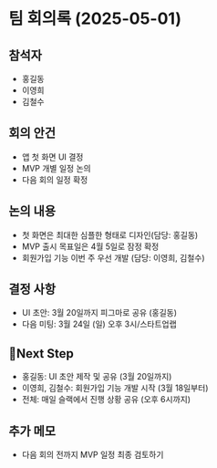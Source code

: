 # 팀 회의록 (2025-05-01)

## 참석자
- 홍길동
- 이영희
- 김철수

## 회의 안건
- 앱 첫 화면 UI 결정
- MVP 개별 일정 논의
- 다음 회의 일정 확정

## 논의 내용
- 첫 화면은 최대한 심플한 형태로 디자인(담당: 홍길동)
- MVP 출시 목표일은 4월 5일로 잠정 확정
- 회원가입 기능 이번 주 우선 개발 (담당: 이영희, 김철수)

## 결정 사항
- UI 초안: 3월 20일까지 피그마로 공유 (홍길동)
- 다음 미팅: 3월 24일 (일) 오후 3시/스타트업랩

## 📌Next Step
- 홍길동: UI 초안 제작 및 공유 (3월 20일까지)
- 이영희, 김철수: 회원가입 기능 개발 시작 (3월 18일부터)
- 전체: 매일 슬랙에서 진행 상황 공유 (오후 6시까지)

## 추가 메모
- 다음 회의 전까지 MVP 일정 최종 검토하기 
